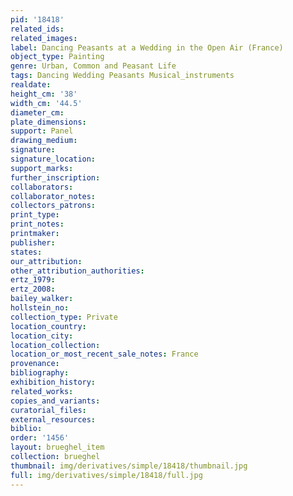 ```yaml
---
pid: '18418'
related_ids: 
related_images: 
label: Dancing Peasants at a Wedding in the Open Air (France)
object_type: Painting
genre: Urban, Common and Peasant Life
tags: Dancing Wedding Peasants Musical_instruments
realdate: 
height_cm: '38'
width_cm: '44.5'
diameter_cm: 
plate_dimensions: 
support: Panel
drawing_medium: 
signature: 
signature_location: 
support_marks: 
further_inscription: 
collaborators: 
collaborator_notes: 
collectors_patrons: 
print_type: 
print_notes: 
printmaker: 
publisher: 
states: 
our_attribution: 
other_attribution_authorities: 
ertz_1979: 
ertz_2008: 
bailey_walker: 
hollstein_no: 
collection_type: Private
location_country: 
location_city: 
location_collection: 
location_or_most_recent_sale_notes: France
provenance: 
bibliography: 
exhibition_history: 
related_works: 
copies_and_variants: 
curatorial_files: 
external_resources: 
biblio: 
order: '1456'
layout: brueghel_item
collection: brueghel
thumbnail: img/derivatives/simple/18418/thumbnail.jpg
full: img/derivatives/simple/18418/full.jpg
---
```

